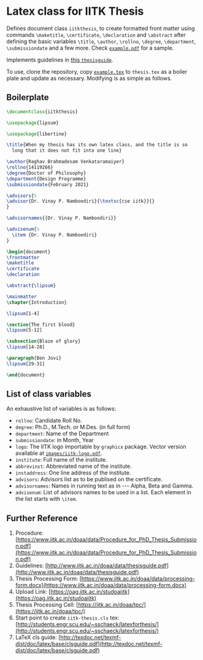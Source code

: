 # Latex class for IITK Thesis #

Defines document class `iitkthesis`, to create formatted front matter
using commands `\maketitle`, `\certificate`, `\declaration` and
`\abstract` after defining the basic variables `\title`, `\author`,
`\rollno`, `\degree`, `\department`, `\submissiondate` and a few
more. Check [`example.pdf`](./example.pdf) for a sample.

Implements guidelines in
[this `thesisguide`](http://www.iitk.ac.in/doaa/data/thesisguide.pdf).

To use, clone the repository, copy [`example.tex`](./example.tex) to
`thesis.tex` as a boiler plate and update as necessary. Modifying is
as simple as follows.

## Boilerplate ##
```tex
\documentclass{iitkthesis}

\usepackage{lipsum}

\usepackage{libertine}

\title{When my thesis has its own latex class, and the title is so
  long that it does not fit into one line}

\author{Raghav Brahmadesam Venkataramaiyer}
\rollno{14119266}
\degree{Doctor of Philosophy}
\department{Design Programme}
\submissiondate{February 2021}

\advisors{%
\advisor{Dr. Vinay P. Namboodiri}{\textsc{cse iitk}}{}
}

\advisornames{{Dr. Vinay P. Namboodiri}}

\advisenum{%
  \item {Dr. Vinay P. Namboodiri}
}

\begin{document}
\frontmatter
\maketitle
\certificate
\declaration

\abstract{\lipsum}

\mainmatter
\chapter{Introduction}

\lipsum[1-4]

\section{The first blood}
\lipsum[5-12]

\subsection{Blaze of glory}
\lipsum[14-28]

\paragraph{Bon Jovi}
\lipsum[29-31]

\end{document}
```

## List of class variables ##
An exhaustive list of variables is as follows:

+ `rollno`: Candidate Roll No.
+ `degree`: Ph.D., M.Tech. or M.Des. (in full form)
+ `department`: Name of the Department
+ `submissiondate`: in Month, Year
+ `logo`: The IITK logo importable by `graphicx` package. Vector
  version available at [`images/iitk-logo.pdf`](./images/iitk-logo.pdf).
+ `institute`: Full name of the institute.
+ `abbrevinst`: Abbreviated name of the institute.
+ `instaddress`: One line address of the institute.
+ `advisors`: Advisors list as to be publised on the certificate.
+ `advisornames`: Names in running text as in --- Alpha, Beta and
  Gamma.
+ `advisenum`: List of advisors names to be used in a list. Each element
  in the list starts with `\item`.

## Further Reference ##

1. Procedure: [https://www.iitk.ac.in/doaa/data/Procedure_for_PhD_Thesis_Submission.pdf](https://www.iitk.ac.in/doaa/data/Procedure_for_PhD_Thesis_Submission.pdf)
2. Guidelines: [http://www.iitk.ac.in/doaa/data/thesisguide.pdf](http://www.iitk.ac.in/doaa/data/thesisguide.pdf)
3. Thesis Processing Form: [https://www.iitk.ac.in/doaa/data/processing-form.docx](https://www.iitk.ac.in/doaa/data/processing-form.docx)
4. Upload Link: [https://oag.iitk.ac.in/studoaiitk](https://oag.iitk.ac.in/studoaiitk)
5. Thesis Processing Cell: [https://iitk.ac.in/doaa/tpc/](https://iitk.ac.in/doaa/tpc/)
6. Start point to create `iitk-thesis.cls` tex: [http://students.engr.scu.edu/~sschaeck/latexforthesis/](http://students.engr.scu.edu/~sschaeck/latexforthesis/) 
7. LaTeX cls guide: [http://texdoc.net/texmf-dist/doc/latex/base/clsguide.pdf](http://texdoc.net/texmf-dist/doc/latex/base/clsguide.pdf)

